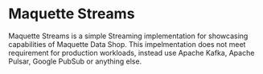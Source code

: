 # Maquette Streams

Maquette Streams is a simple Streaming implementation for showcasing capabilities of Maquette Data Shop. This impelmentation does not meet requirement for production workloads, instead use Apache Kafka, Apache Pulsar, Google PubSub or anything else.